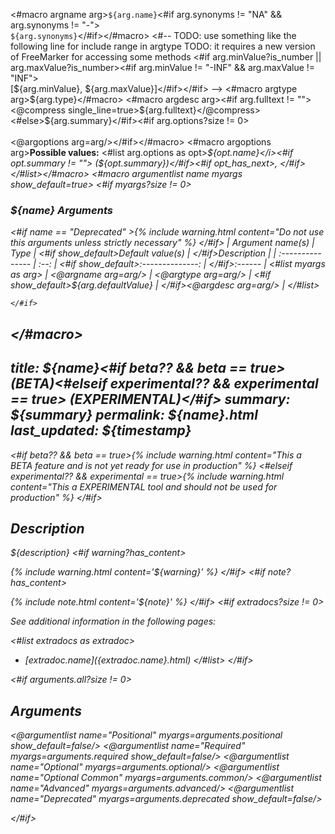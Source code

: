 <#macro argname arg>`${arg.name}`<#if arg.synonyms != "NA" && arg.synonyms != "-"><br/>`${arg.synonyms}`</#if></#macro>
<#-- TODO: use something like the following line for include range in argtype
TODO: it requires a new version of FreeMarker for accessing some methods
<#if arg.minValue?is_number || arg.maxValue?is_number><#if arg.minValue != "-INF" && arg.maxValue != "INF"><br/>[${arg.minValue}, ${arg.maxValue}]</#if></#if>
-->
<#macro argtype arg>${arg.type}</#macro>
<#macro argdesc arg><#if arg.fulltext != ""><@compress single_line=true>${arg.fulltext}</@compress><#else>${arg.summary}</#if><#if arg.options?size != 0><br/><br/><@argoptions arg=arg/></#if></#macro>
<#macro argoptions arg><b>Possible values:</b> <#list arg.options as opt><i>${opt.name}</i><#if opt.summary != ""> (${opt.summary})</#if><#if opt_has_next>, </#if></#list></#macro>
<#macro argumentlist name myargs show_default=true>
    <#if myargs?size != 0>
### ${name} Arguments

<#if name == "Deprecated" >{% include warning.html content="Do not use this arguments unless strictly necessary" %}
</#if>
| Argument name(s) | Type | <#if show_default>Default value(s) | </#if>Description |
| :--------------- | :--: | <#if show_default>:--------------: | </#if>:------ |
        <#list myargs as arg>
| <@argname arg=arg/> | <@argtype arg=arg/> | <#if show_default>${arg.defaultValue} | </#if><@argdesc arg=arg/> |
        </#list>

	</#if>
</#macro>
---
title: ${name}<#if beta?? && beta == true> (BETA)<#elseif experimental?? && experimental == true> (EXPERIMENTAL)</#if>
summary: ${summary}
permalink: ${name}.html
last_updated: ${timestamp}
---

<#if beta?? && beta == true>{% include warning.html content="This a BETA feature and is not yet ready for use in production" %}
<#elseif experimental?? && experimental == true>{% include warning.html content="This a EXPERIMENTAL tool and should not be used for production" %}
</#if>

## Description

${description}
<#if warning?has_content>

{% include warning.html content='${warning}' %}
</#if>
<#if note?has_content>

{% include note.html content='${note}' %}
</#if>
<#if extradocs?size != 0>

<i>See additional information in the following pages:</i>

<#list extradocs as extradoc>
- [${extradoc.name}](${extradoc.name}.html)
</#list>
</#if>

<#if arguments.all?size != 0>
## Arguments

<@argumentlist name="Positional" myargs=arguments.positional show_default=false/>
<@argumentlist name="Required" myargs=arguments.required show_default=false/>
<@argumentlist name="Optional" myargs=arguments.optional/>
<@argumentlist name="Optional Common" myargs=arguments.common/>
<@argumentlist name="Advanced" myargs=arguments.advanced/>
<@argumentlist name="Deprecated" myargs=arguments.deprecated show_default=false/>

</#if>
